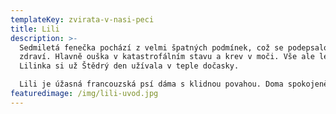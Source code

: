 ```yaml
---
templateKey: zvirata-v-nasi-peci
title: Lili
description: >-
  Sedmiletá fenečka pochází z velmi špatných podmínek, což se podepsalo na jejím
  zdraví. Hlavně ouška v katastrofálním stavu a krev v moči. Vše ale léčíme a
  Lilinka si už Štědrý den užívala v teple dočasky.

  Lili je úžasná francouzská psí dáma s klidnou povahou. Doma spokojeně leží u gauče, neštěká a užívá si mazlení, které doposud neměla 🧡
featuredimage: /img/lili-uvod.jpg
---
```

